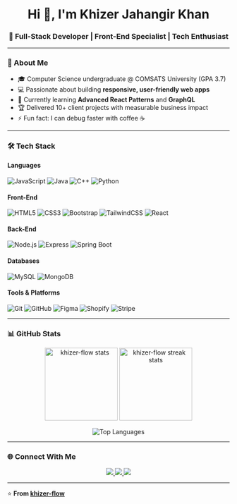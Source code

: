 <h1 align="center">Hi 👋, I'm Khizer Jahangir Khan</h1>
<h3 align="center">🚀 Full-Stack Developer | Front-End Specialist | Tech Enthusiast</h3>

---

### 🌟 About Me
- 🎓 Computer Science undergraduate @ COMSATS University (GPA 3.7)  
- 💻 Passionate about building **responsive, user-friendly web apps**  
- 🌱 Currently learning **Advanced React Patterns** and **GraphQL**  
- 🏆 Delivered 10+ client projects with measurable business impact  
- ⚡ Fun fact: I can debug faster with coffee ☕

---

### 🛠 Tech Stack

#### **Languages**
![JavaScript](https://img.shields.io/badge/-JavaScript-05122A?style=flat&logo=javascript)
![Java](https://img.shields.io/badge/-Java-05122A?style=flat&logo=java)
![C++](https://img.shields.io/badge/-C++-05122A?style=flat&logo=c%2B%2B)
![Python](https://img.shields.io/badge/-Python-05122A?style=flat&logo=python)

#### **Front-End**
![HTML5](https://img.shields.io/badge/-HTML5-05122A?style=flat&logo=html5)
![CSS3](https://img.shields.io/badge/-CSS3-05122A?style=flat&logo=css3)
![Bootstrap](https://img.shields.io/badge/-Bootstrap-05122A?style=flat&logo=bootstrap)
![TailwindCSS](https://img.shields.io/badge/-TailwindCSS-05122A?style=flat&logo=tailwindcss)
![React](https://img.shields.io/badge/-React-05122A?style=flat&logo=react)

#### **Back-End**
![Node.js](https://img.shields.io/badge/-Node.js-05122A?style=flat&logo=node.js)
![Express](https://img.shields.io/badge/-Express-05122A?style=flat&logo=express)
![Spring Boot](https://img.shields.io/badge/-SpringBoot-05122A?style=flat&logo=springboot)

#### **Databases**
![MySQL](https://img.shields.io/badge/-MySQL-05122A?style=flat&logo=mysql)
![MongoDB](https://img.shields.io/badge/-MongoDB-05122A?style=flat&logo=mongodb)

#### **Tools & Platforms**
![Git](https://img.shields.io/badge/-Git-05122A?style=flat&logo=git)
![GitHub](https://img.shields.io/badge/-GitHub-05122A?style=flat&logo=github)
![Figma](https://img.shields.io/badge/-Figma-05122A?style=flat&logo=figma)
![Shopify](https://img.shields.io/badge/-Shopify-05122A?style=flat&logo=shopify)
![Stripe](https://img.shields.io/badge/-Stripe-05122A?style=flat&logo=stripe)

---

### 📊 GitHub Stats

<p align="center">
  <img src="https://github-readme-stats.vercel.app/api?username=khizer-flow&show_icons=true&theme=tokyonight" alt="khizer-flow stats" height="165"/>
  <img src="https://github-readme-streak-stats.herokuapp.com/?user=khizer-flow&theme=tokyonight" alt="khizer-flow streak stats" height="165"/>
</p>

<p align="center">
  <img src="https://github-readme-stats.vercel.app/api/top-langs/?username=khizer-flow&layout=compact&theme=tokyonight" alt="Top Languages"/>
</p>

---

### 🌐 Connect With Me
<p align="center">
<a href="https://linkedin.com/in/khizerjahangir2001" target="_blank">
  <img src="https://img.shields.io/badge/-Khizer%20Jahangir%20Khan-0077B5?style=flat&logo=Linkedin&logoColor=white"/>
</a>
<a href="mailto:khankhizerjahangir@gmail.com">
  <img src="https://img.shields.io/badge/-Email%20Me-D14836?style=flat&logo=gmail&logoColor=white"/>
</a>
<a href="https://github.com/khizer-flow">
  <img src="https://img.shields.io/badge/-GitHub-181717?style=flat&logo=github"/>
</a>
</p>

---

⭐️ **From [khizer-flow](https://github.com/khizer-flow)**
